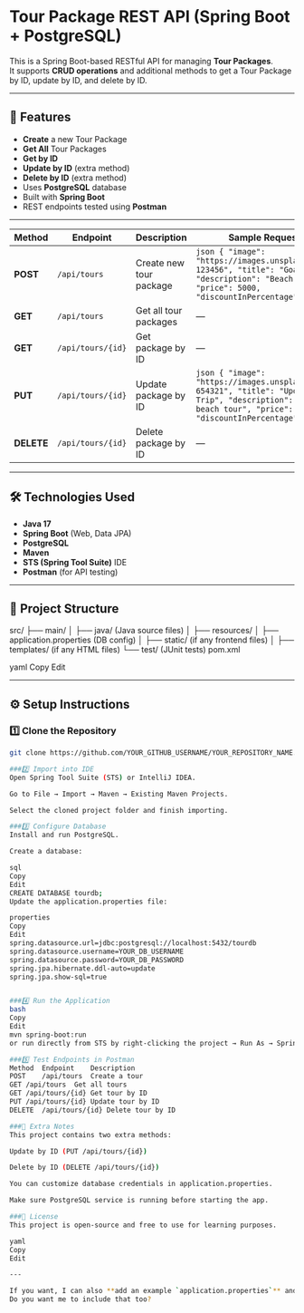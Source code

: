 # Tour Package REST API (Spring Boot + PostgreSQL)

This is a Spring Boot-based RESTful API for managing **Tour Packages**.  
It supports **CRUD operations** and additional methods to get a Tour Package by ID, update by ID, and delete by ID.

---

## 📌 Features
- **Create** a new Tour Package
- **Get All** Tour Packages
- **Get by ID** 
- **Update by ID** (extra method)
- **Delete by ID** (extra method)
- Uses **PostgreSQL** database
- Built with **Spring Boot**
- REST endpoints tested using **Postman**


---


| Method     | Endpoint          | Description             | Sample Request Body                                                                                                                                                            |
| ---------- | ----------------- | ----------------------- | ------------------------------------------------------------------------------------------------------------------------------------------------------------------------------ |
| **POST**   | `/api/tours`      | Create new tour package | `json { "image": "https://images.unsplash.com/photo-123456", "title": "Goa Trip", "description": "Beach tour", "price": 5000, "discountInPercentage": "10%" }`                 |
| **GET**    | `/api/tours`      | Get all tour packages   | —                                                                                                                                                                              |
| **GET**    | `/api/tours/{id}` | Get package by ID       | —                                                                                                                                                                              |
| **PUT**    | `/api/tours/{id}` | Update package by ID    | `json { "image": "https://images.unsplash.com/photo-654321", "title": "Updated Goa Trip", "description": "Updated beach tour", "price": 5500, "discountInPercentage": "15%" }` |
| **DELETE** | `/api/tours/{id}` | Delete package by ID    | —                                                                                                                                                                              |


---

## 🛠️ Technologies Used
- **Java 17**
- **Spring Boot** (Web, Data JPA)
- **PostgreSQL**
- **Maven**
- **STS (Spring Tool Suite)** IDE
- **Postman** (for API testing)

---

## 📂 Project Structure
src/
├── main/
│ ├── java/ (Java source files)
│ ├── resources/
│ ├── application.properties (DB config)
│ ├── static/ (if any frontend files)
│ ├── templates/ (if any HTML files)
└── test/ (JUnit tests)
pom.xml

yaml
Copy
Edit

---

## ⚙️ Setup Instructions

### 1️⃣ Clone the Repository
```bash
git clone https://github.com/YOUR_GITHUB_USERNAME/YOUR_REPOSITORY_NAME.git

###2️⃣ Import into IDE
Open Spring Tool Suite (STS) or IntelliJ IDEA.

Go to File → Import → Maven → Existing Maven Projects.

Select the cloned project folder and finish importing.

###3️⃣ Configure Database
Install and run PostgreSQL.

Create a database:

sql
Copy
Edit
CREATE DATABASE tourdb;
Update the application.properties file:

properties
Copy
Edit
spring.datasource.url=jdbc:postgresql://localhost:5432/tourdb
spring.datasource.username=YOUR_DB_USERNAME
spring.datasource.password=YOUR_DB_PASSWORD
spring.jpa.hibernate.ddl-auto=update
spring.jpa.show-sql=true


###4️⃣ Run the Application
bash
Copy
Edit
mvn spring-boot:run
or run directly from STS by right-clicking the project → Run As → Spring Boot App.

###5️⃣ Test Endpoints in Postman
Method	Endpoint	Description
POST	/api/tours	Create a tour
GET	/api/tours	Get all tours
GET	/api/tours/{id}	Get tour by ID
PUT	/api/tours/{id}	Update tour by ID
DELETE	/api/tours/{id}	Delete tour by ID

###📌 Extra Notes
This project contains two extra methods:

Update by ID (PUT /api/tours/{id})

Delete by ID (DELETE /api/tours/{id})

You can customize database credentials in application.properties.

Make sure PostgreSQL service is running before starting the app.

###📜 License
This project is open-source and free to use for learning purposes.

yaml
Copy
Edit

---

If you want, I can also **add an example `application.properties`** and a **sample cURL command section** so someone can test without Postman.  
Do you want me to include that too?
